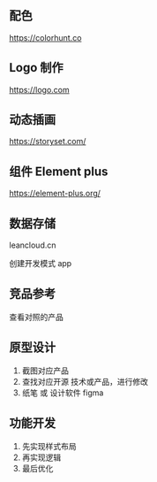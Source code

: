 ## 配色

https://colorhunt.co


## Logo 制作

https://logo.com

## 动态插画

https://storyset.com/


## 组件  Element plus

https://element-plus.org/


## 数据存储

leancloud.cn

创建开发模式 app 


## 竞品参考

查看对照的产品

## 原型设计

1. 截图对应产品
2. 查找对应开源 技术或产品，进行修改
3. 纸笔 或 设计软件 figma

## 功能开发 
1. 先实现样式布局
2. 再实现逻辑
3. 最后优化